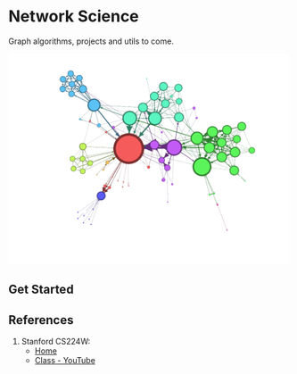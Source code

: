 # Network Science

Graph algorithms, projects and utils to come.

![image](docs/sample.png)

## Get Started



## References

1. Stanford CS224W:
    - [Home](http://web.stanford.edu/class/cs224w/)
    - [Class - YouTube](https://www.youtube.com/watch?v=JAB_plj2rbA)

